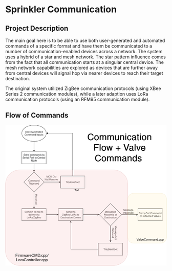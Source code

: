 # Sprinkler Communication

## Project Description

The main goal here is to be able to use both user-generated and automated commands of a specific format and have them be communicated to a number of communication-enabled devices across a network. The system uses a hybrid of a star and mesh network. The star pattern influence comes from the fact that all communication starts at a singular central device. The mesh network capabilities are explored as devices that are further away from central devices will signal hop via nearer devices to reach their target destination. 

The original system utilized ZigBee communication protocols (using XBee Series 2 communication modules), while a later adaption uses LoRa communication protocols (using an RFM95 communication module). 

## Flow of Commands

![Communication Flow](CommsFlowChart.png)


